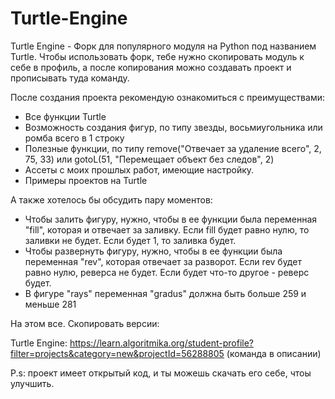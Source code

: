 # Turtle-Engine

Turtle Engine - Форк для популярного модуля на Python под названием Turtle. Чтобы использовать форк, тебе нужно скопировать модуль к себе в профиль,
а после копирования можно создавать проект и прописывать туда команду.

После создания проекта рекомендую ознакомиться с преимуществами:

+ Все функции Turtle
+ Возможность создания фигур, по типу звезды, восьмиугольника или ромба всего в 1 строку
+ Полезные функции, по типу remove("Отвечает за удаление всего", 2, 75, 33) или gotoL(51, "Перемещает объект без следов", 2)
+ Ассеты с моих прошлых работ, имеющие настройку.
+ Примеры проектов на Turtle

А также хотелось бы обсудить пару моментов:

+ Чтобы залить фигуру, нужно, чтобы в ее функции была переменная "fill", которая и отвечает за заливку. Если fill будет равно нулю, то заливки не будет. Если будет 1, то заливка будет.
+ Чтобы развернуть фигуру, нужно, чтобы в ее функции была переменная "rev", которая отвечает за разворот. Если rev будет равно нулю, реверса не будет. Если будет что-то другое - реверс будет.
+ В фигуре "rays" переменная "gradus" должна быть больше 259 и меньше 281

На этом все. Скопировать версии:

Turtle Engine: https://learn.algoritmika.org/student-profile?filter=projects&category=new&projectId=56288805
(команда в описании)

P.s: проект имеет открытый код, и ты можешь скачать его себе, чтоы улучшить.
